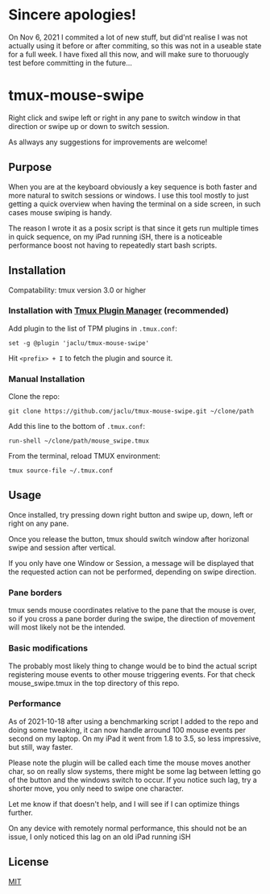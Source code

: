 # Sincere apologies!

On Nov 6, 2021 I commited a lot of new stuff, but did'nt realise I was not actually using it before or after commiting, so this was not in a useable state for a full week. I have fixed all this now, and will make sure to thoruougly test before committing in the future...


# tmux-mouse-swipe

Right click and swipe left or right in any pane to switch window in that direction or swipe up or down to switch session.

As allways any suggestions for improvements are welcome!

## Purpose

When you are at the keyboard obviously a key sequence is both faster and more natural to switch sessions or windows. 
I use this tool mostly to just getting a quick overview when having the terminal on a side screen, in such cases mouse swiping is handy.

The reason I wrote it as a posix script is that since it gets run multiple times in quick sequence,  on my iPad running iSH, there is a noticeable performance boost not having to repeatedly start bash scripts.

## Installation

Compatability: tmux version 3.0 or higher

### Installation with [Tmux Plugin Manager](https://github.com/tmux-plugins/tpm) (recommended)

Add plugin to the list of TPM plugins in `.tmux.conf`:

```tmux
set -g @plugin 'jaclu/tmux-mouse-swipe'
```

Hit `<prefix> + I` to fetch the plugin and source it.

### Manual Installation

Clone the repo:

```shell
git clone https://github.com/jaclu/tmux-mouse-swipe.git ~/clone/path
```

Add this line to the bottom of `.tmux.conf`:

```tmux
run-shell ~/clone/path/mouse_swipe.tmux
```

From the terminal, reload TMUX environment:

```shell
tmux source-file ~/.tmux.conf
```

## Usage

Once installed, try pressing down right button and swipe up, down, left or right on any pane.

Once you release the button, tmux should switch window after horizonal swipe and session after vertical.

If you only have one Window or Session, a message will be displayed that the requested action can not be performed, depending on swipe direction.

### Pane borders

tmux sends mouse coordinates relative to the pane that the mouse is over, so if you cross a pane border during the swipe, 
the direction of movement will most likely not be the intended.

### Basic modifications

The probably most likely thing to change would be to bind the actual script registering mouse events to other mouse triggering events. 
For that check mouse_swipe.tmux in the top directory of this repo.

### Performance

As of 2021-10-18 after using a benchmarking script I added to the repo and doing some tweaking, it can now handle arround 100 mouse events per second on my laptop.
On my iPad it went from 1.8 to 3.5, so less impressive, but still, way faster.

Please note the plugin will be called each time the mouse moves another char, 
so on really slow systems, there might be some lag between letting go of the button 
and the windows switch to occur.
If you notice such lag, try a shorter move, you only need to swipe one character.

Let me know if that doesn't help, and I will see if I can optimize things further.

On any device with remotely normal performance, this should not be an issue, I only noticed this lag on an old iPad running iSH

## License

[MIT](LICENSE.md)
